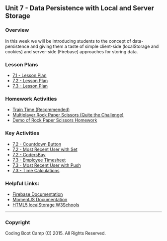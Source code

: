 ## Unit 7 - Data Persistence with Local and Server Storage 

### Overview
In this week we will be introducing students to the concept of data-persistence and giving them a taste of simple client-side (localStorage and cookies) and server-side (Firebase) approaches for storing data.

### Lesson Plans
* [7.1 - Lesson Plan](1-Class-Content/7.1/7.1-Lessonplan.md)
* [7.2 - Lesson Plan](1-Class-Content/7.2/7.2-Lessonplan.md)
* [7.3 - Lesson Plan](1-Class-Content/7.3/7.3-Lessonplan.md)

### Homework Activities
* [Train Time (Recommended)](3-Homework/Instructions/Homework_Train_Activity_Basic.md)
* [Multiplayer Rock Paper Scissors (Quite the Challenge)](3-Homework/Instructions/Homework_RPS_Activity_Challenge.md)
* [Demo of Rock Paper Scissors Homework](3-Homework/Instructions/RPS_Video.mov)

### Key Activities 
* [7.2 - Countdown Button ](1-Class-Content/7.2/Activities/03-countdownbutton)
* [7.2 - Most Recent User with Set ](1-Class-Content/7.2/Activities/05-mostrecentuser)
* [7.2 - CodersBay ](1-Class-Content/7.2/Activities/06-codersbay)
* [7.3 - Employee Timesheet](1-Class-Content/7.3/Activities/01-TimeSheet)
* [7.3 - Most Recent User with Push](1-Class-Content/7.3/Activities/02-Push)
* [7.3 - Time Calculations](1-Class-Content/7.3/Activities/05-TrainPredictions)

### Helpful Links:
* [Firebase Documentation](https://firebase.google.com/docs/)
* [MomentJS Documentation](http://momentjs.com/)
* [HTML5 localStorage W3Schools](http://www.w3schools.com/html/html5_webstorage.asp)

-------

### Copyright 
Coding Boot Camp (C) 2015. All Rights Reserved.
